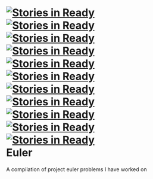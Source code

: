 [![Stories in Ready](https://badge.waffle.io/willpiers/euler.png)](http://waffle.io/willpiers/euler)  
[![Stories in Ready](https://badge.waffle.io/willpiers/euler.png)](http://waffle.io/willpiers/euler)  
[![Stories in Ready](https://badge.waffle.io/willpiers/euler.png)](http://waffle.io/willpiers/euler)  
[![Stories in Ready](https://badge.waffle.io/willpiers/euler.png)](http://waffle.io/willpiers/euler)  
[![Stories in Ready](https://badge.waffle.io/willpiers/euler.png)](http://waffle.io/willpiers/euler)  
[![Stories in Ready](https://badge.waffle.io/willpiers/euler.png)](http://waffle.io/willpiers/euler)  
[![Stories in Ready](https://badge.waffle.io/willpiers/euler.png)](http://waffle.io/willpiers/euler)  
[![Stories in Ready](https://badge.waffle.io/willpiers/euler.png)](http://waffle.io/willpiers/euler)  
[![Stories in Ready](https://badge.waffle.io/willpiers/euler.png)](http://waffle.io/willpiers/euler)  
[![Stories in Ready](https://badge.waffle.io/willpiers/euler.png)](http://waffle.io/willpiers/euler)  
[![Stories in Ready](https://badge.waffle.io/willpiers/euler.png)](http://waffle.io/willpiers/euler)  
Euler
=====

A compilation of project euler problems I have worked on
